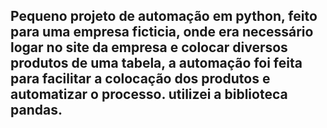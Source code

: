 <h2>
  Pequeno projeto de automação em python, feito para uma empresa ficticia, onde era necessário logar no site da empresa e colocar diversos produtos de uma tabela,
  a automação foi feita para facilitar a colocação dos produtos e automatizar o processo.
  utilizei a biblioteca pandas.
</h2>


